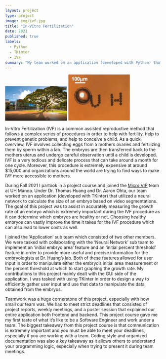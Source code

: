 ```yaml
---
layout: project
type: project
image: img/ivf.jpg
title: "In-Vitro Fertilization"
date: 2021
published: true
labels:
  - Python
  - TKinter
  - IVF
summary: "My team worked on an application (developed with Python) that utilizes a neural network in order to calculate the size of an embryo based on video segmentations."
---
```


<div class="text-center p-4">
  <img width="200px" src="../img/manoa-ranking-beautiful-affordable-schools.jpg" class="img-thumbnail" >
  <img width="200px" src="../img/download.jpg" class="img-thumbnail" >
</div>

In-Vitro Fertilization (IVF) is a common assisted reproductive method that follows a complex series of procedures in order to help with fertility, help to prevent genetic problems, and help to conceive a child. As a quick overview, IVF involves collecting eggs from a mothers ovaries and fertilizing them by sperm within a lab. The embryos are then transferred back to the mothers uterus and undergo careful observation until a child is developed. IVF is a very tedious and delicate process that can take around a month for one cycle. Moreover, this procedure is extremely expensive at around $15,000 and organizations around the world are trying to find ways to make IVF more accessible to mothers.

During Fall 2021 I partook in a project course and joined the [Micro VIP](https://manoa.hawaii.edu/uh-vip/project/micro-vip/) team at UH Manoa. Under Dr. Thomas Huang and Dr. Aaron Ohta, our team worked on an application (developed with TKinter) that utilized a neural network to calculate the size of an embryo based on video segmentations. The goal of this project was to assist in accurately measuring the growth rate of an embryo which is extremely important during the IVF procedure as it can determine which embryos are healthy or not. Choosing healthy embryos can vastly improve the time it takes for the IVF procedure which can also lead to lower costs as well.

I joined the ‘Application’ sub team which consisted of two other members. We were tasked with collaborating with the ‘Neural Network’ sub team to implement an ‘initial embryo area’ feature and an ‘initial percent threshold’ feature in order to provide more useful and precise information for the embryologists at Dr. Huang’s lab. Both of these features allowed for user input in order to manipulate either the embryo’s initial area measurement or the percent threshold at which to start graphing the growth rate. My contributions to this project mainly dealt with the GUI side of the application. I was tasked with using TKinter in order to design a way to efficiently gather user input and use that data to manipulate the data obtained from the embryos.

Teamwork was a huge cornerstone of this project, especially with how small our team was. We had to meet strict deadlines that consisted of project reports, weekly meetings, and a poster session that explained our entire application both frontend and backend. This project course gave me my first taste of what it’s like to be a Software Engineer and work under a team. The biggest takeaway from this project course is that communication is extremely important and you must be able to meet your deadlines, especially if you are working with a team. Coding style and organized documentation was also a key takeaway as it allows others to understand your programming logic, especially when trying to present it during team meetings.

